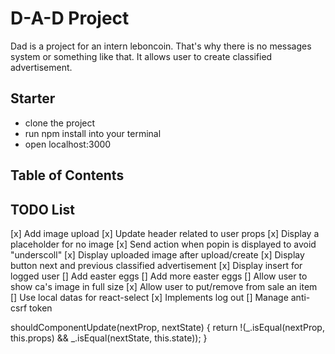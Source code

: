 # D-A-D Project 

Dad is a project for an intern leboncoin. That's why there is no messages system or something like that.
It allows user to create classified advertisement.

## Starter
- clone the project
- run npm install into your terminal
- open localhost:3000


## Table of Contents


## TODO List
[x] Add image upload
[x] Update header related to user props
[x] Display a placeholder for no image
[x] Send action when popin is displayed to avoid "underscoll"
[x] Display uploaded image after upload/create
[x] Display button next and previous classified advertisement
[x] Display insert for logged user
[] Add easter eggs
[] Add more easter eggs
[] Allow user to show ca's image in full size
[x] Allow user to put/remove from sale an item
[] Use local datas for react-select
[x] Implements log out
[] Manage anti-csrf token




shouldComponentUpdate(nextProp, nextState) {
  return !(_.isEqual(nextProp, this.props) && _.isEqual(nextState, this.state));
}